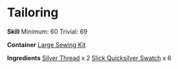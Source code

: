 <!-- TITLE: Slick Quicksilver Slacks -->
<!-- SUBTITLE: Made from a bizarre hybrid of oily quicksilver and spider webbing -->

# Tailoring
**Skill**
Minimum: 60
Trivial: 69

**Container**
[Large Sewing Kit](large-sewing-kit)

**Ingredients**
[Silver Thread](silver-thread) x 2
[Slick Quicksilver Swatch](slick-quicksilver-swatch) x 6